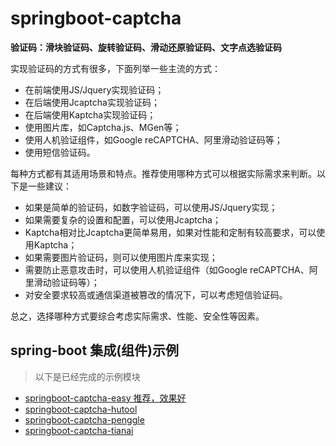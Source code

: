 # springboot-captcha

**验证码：滑块验证码、旋转验证码、滑动还原验证码、文字点选验证码**


实现验证码的方式有很多，下面列举一些主流的方式：

- 在前端使用JS/Jquery实现验证码；
- 在后端使用Jcaptcha实现验证码；
- 在后端使用Kaptcha实现验证码；
- 使用图片库，如Captcha.js、MGen等；
- 使用人机验证组件，如Google reCAPTCHA、阿里滑动验证码等；
- 使用短信验证码。

每种方式都有其适用场景和特点。推荐使用哪种方式可以根据实际需求来判断。以下是一些建议：

- 如果是简单的验证码，如数字验证码，可以使用JS/Jquery实现；
- 如果需要复杂的设置和配置，可以使用Jcaptcha；
- Kaptcha相对比Jcaptcha更简单易用，如果对性能和定制有较高要求，可以使用Kaptcha；
- 如果需要图片验证码，则可以使用图片库来实现；
- 需要防止恶意攻击时，可以使用人机验证组件（如Google reCAPTCHA、阿里滑动验证码等）；
- 对安全要求较高或通信渠道被篡改的情况下，可以考虑短信验证码。

总之，选择哪种方式要综合考虑实际需求、性能、安全性等因素。


## spring-boot 集成(组件)示例

> 以下是已经完成的示例模块

- [springboot-captcha-easy 推荐，效果好](./springboot-captcha-easy)
- [springboot-captcha-hutool](./springboot-captcha-hutool)
- [springboot-captcha-penggle](./springboot-captcha-penggle)
- [springboot-captcha-tianai](./springboot-captcha-tianai)



